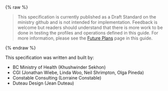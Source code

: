 {% raw %}
<blockquote class="stu-note">
<p>
This specification is currently published as a Draft Standard on the ministry github and is not intended for implementation.  Feedback is welcome but readers should understand that there is more work to be done in testing the profiles and operations defined in this guide.  For more information, please see the <a href="future.html">Future Plans</a> page in this guide.</p>
</blockquote>
{% endraw %}

This specification was written and built by:

* BC Ministry of Health (Khushwinder Sekhon)
* CGI (Jonathan Wiebe, Linda Woo, Neil Shrimpton, Olga Pineda)
* Constable Consulting (Lorraine Constable)
* Duteau Design (Jean Duteau)
